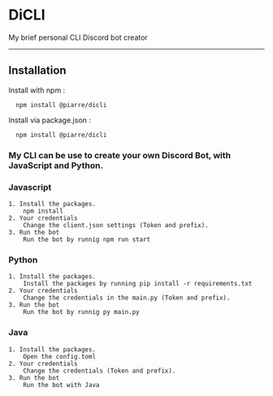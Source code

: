 
# DiCLI

My brief personal CLI Discord bot creator

***

## Installation

Install with npm :

```
  npm install @piarre/dicli
```

Install via package.json :

```
  npm install @piarre/dicli
```

### My CLI can be use to create your own Discord Bot, with JavaScript and Python.

### Javascript
    1. Install the packages.
        npm install
    2. Your credentials
        Change the client.json settings (Token and prefix).
    3. Run the bot
        Run the bot by runnig npm run start

### Python
    1. Install the packages.
        Install the packages by running pip install -r requirements.txt
    2. Your credentials
        Change the credentials in the main.py (Token and prefix).
    3. Run the bot
        Run the bot by runnig py main.py

### Java
    1. Install the packages.
        Open the config.toml
    2. Your credentials
        Change the credentials (Token and prefix).
    3. Run the bot
        Run the bot with Java

